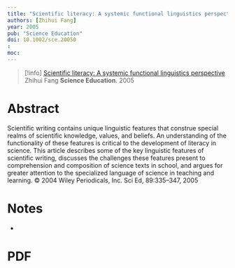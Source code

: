 ```yaml
---
title: "Scientific literacy: A systemic functional linguistics perspective"
authors: [Zhihui Fang]
year: 2005
pub: "Science Education"
doi: 10.1002/sce.20050
: 
moc: 
---
```

>[!info]
[Scientific literacy: A systemic functional linguistics perspective](https://pubmed.ncbi.nlm.nih.gov//)
Zhihui Fang
**Science Education**. 2005

# Abstract
Scientific writing contains unique linguistic features that construe special realms of scientific knowledge, values, and beliefs. An understanding of the functionality of these features is critical to the development of literacy in science. This article describes some of the key linguistic features of scientific writing, discusses the challenges these features present to comprehension and composition of science texts in school, and argues for greater attention to the specialized language of science in teaching and learning. © 2004 Wiley Periodicals, Inc. Sci Ed, 89:335–347, 2005

# Notes
- 

# PDF
